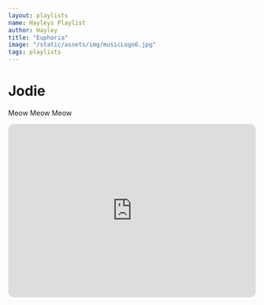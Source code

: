 ```yaml
---
layout: playlists
name: Hayleys Playlist
author: Hayley
title: "Euphoria"
image: "/static/assets/img/musicLogo6.jpg"
tags: playlists
---
```

# Jodie
Meow Meow Meow 


<iframe style="border-radius:12px" src="https://open.spotify.com/embed/playlist/4CDXk8fWYZiXKaaruVNT7U?utm_source=generator" width="100%" height="352" frameBorder="0" allowfullscreen="" allow="autoplay; clipboard-write; encrypted-media; fullscreen; picture-in-picture" loading="lazy"></iframe>